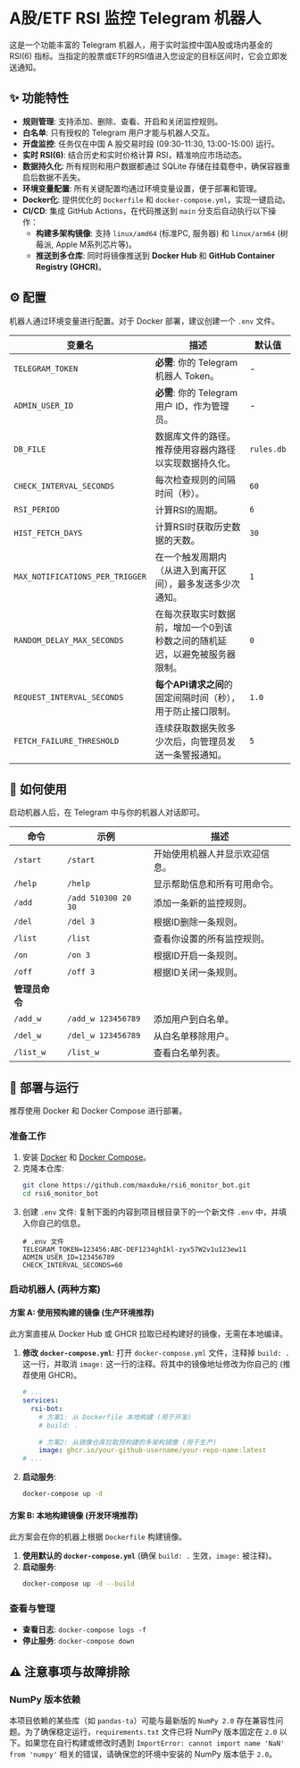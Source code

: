 # A股/ETF RSI 监控 Telegram 机器人

这是一个功能丰富的 Telegram 机器人，用于实时监控中国A股或场内基金的 RSI(6) 指标。当指定的股票或ETF的RSI值进入您设定的目标区间时，它会立即发送通知。

## ✨ 功能特性

- **规则管理**: 支持添加、删除、查看、开启和关闭监控规则。
- **白名单**: 只有授权的 Telegram 用户才能与机器人交互。
- **开盘监控**: 任务仅在中国 A 股交易时段 (09:30-11:30, 13:00-15:00) 运行。
- **实时 RSI(6)**: 结合历史和实时价格计算 RSI，精准响应市场动态。
- **数据持久化**: 所有规则和用户数据都通过 SQLite 存储在挂载卷中，确保容器重启后数据不丢失。
- **环境变量配置**: 所有关键配置均通过环境变量设置，便于部署和管理。
- **Docker化**: 提供优化的 `Dockerfile` 和 `docker-compose.yml`，实现一键启动。
- **CI/CD**: 集成 GitHub Actions，在代码推送到 `main` 分支后自动执行以下操作：
  - **构建多架构镜像**: 支持 `linux/amd64` (标准PC, 服务器) 和 `linux/arm64` (树莓派, Apple M系列芯片等)。
  - **推送到多仓库**: 同时将镜像推送到 **Docker Hub** 和 **GitHub Container Registry (GHCR)**。

## ⚙️ 配置

机器人通过环境变量进行配置。对于 Docker 部署，建议创建一个 `.env` 文件。

| 变量名                        | 描述                                                       | 默认值         |
| ----------------------------- | ---------------------------------------------------------- | -------------- |
| `TELEGRAM_TOKEN`              | **必需**: 你的 Telegram 机器人 Token。                     | -              |
| `ADMIN_USER_ID`               | **必需**: 你的 Telegram 用户 ID，作为管理员。              | -              |
| `DB_FILE`                     | 数据库文件的路径。推荐使用容器内路径以实现数据持久化。     | `rules.db`     |
| `CHECK_INTERVAL_SECONDS`      | 每次检查规则的间隔时间（秒）。                             | `60`           |
| `RSI_PERIOD`                  | 计算RSI的周期。                                            | `6`            |
| `HIST_FETCH_DAYS`             | 计算RSI时获取历史数据的天数。                              | `30`           |
| `MAX_NOTIFICATIONS_PER_TRIGGER` | 在一个触发周期内（从进入到离开区间），最多发送多少次通知。 | `1`            |
| `RANDOM_DELAY_MAX_SECONDS`    | 在每次获取实时数据前，增加一个0到该秒数之间的随机延迟，以避免被服务器限制。 | `0`    |
| `REQUEST_INTERVAL_SECONDS`    | **每个API请求之间**的固定间隔时间（秒），用于防止接口限制。 | `1.0`  |
| `FETCH_FAILURE_THRESHOLD`     | 连续获取数据失败多少次后，向管理员发送一条警报通知。         | `5`    |

## 🤖 如何使用

启动机器人后，在 Telegram 中与你的机器人对话即可。

| 命令                | 示例                             | 描述                           |
| ------------------- | -------------------------------- | ------------------------------ |
| `/start`            | `/start`                         | 开始使用机器人并显示欢迎信息。 |
| `/help`             | `/help`                          | 显示帮助信息和所有可用命令。   |
| `/add`              | `/add 510300 20 30`              | 添加一条新的监控规则。         |
| `/del`              | `/del 3`                         | 根据ID删除一条规则。           |
| `/list`             | `/list`                          | 查看你设置的所有监控规则。     |
| `/on`               | `/on 3`                          | 根据ID开启一条规则。           |
| `/off`              | `/off 3`                         | 根据ID关闭一条规则。           |
| **管理员命令**      |                                  |                                |
| `/add_w`            | `/add_w 123456789`               | 添加用户到白名单。             |
| `/del_w`            | `/del_w 123456789`               | 从白名单移除用户。             |
| `/list_w`           | `/list_w`                        | 查看白名单列表。               |

## 🚀 部署与运行

推荐使用 Docker 和 Docker Compose 进行部署。

### 准备工作

1.  安装 [Docker](https://docs.docker.com/get-docker/) 和 [Docker Compose](https://docs.docker.com/compose/install/)。
2.  克隆本仓库:
    ```bash
    git clone https://github.com/maxduke/rsi6_monitor_bot.git
    cd rsi6_monitor_bot
    ```
3.  创建 `.env` 文件:
    复制下面的内容到项目根目录下的一个新文件 `.env` 中，并填入你自己的信息。
    ```env
    # .env 文件
    TELEGRAM_TOKEN=123456:ABC-DEF1234ghIkl-zyx57W2v1u123ew11
    ADMIN_USER_ID=123456789
    CHECK_INTERVAL_SECONDS=60
    ```

### 启动机器人 (两种方案)

#### 方案 A: 使用预构建的镜像 (生产环境推荐)

此方案直接从 Docker Hub 或 GHCR 拉取已经构建好的镜像，无需在本地编译。

1.  **修改 `docker-compose.yml`**:
    打开 `docker-compose.yml` 文件，注释掉 `build: .` 这一行，并取消 `image:` 这一行的注释。将其中的镜像地址修改为你自己的 (推荐使用 GHCR)。

    ```yaml
    # ...
    services:
      rsi-bot:
        # 方案1: 从 Dockerfile 本地构建 (用于开发)
        # build: .
        
        # 方案2: 从镜像仓库拉取预构建的多架构镜像 (用于生产)
        image: ghcr.io/your-github-username/your-repo-name:latest
    # ...
    ```

2.  **启动服务**:
    ```bash
    docker-compose up -d
    ```

#### 方案 B: 本地构建镜像 (开发环境推荐)

此方案会在你的机器上根据 `Dockerfile` 构建镜像。

1.  **使用默认的 `docker-compose.yml`** (确保 `build: .` 生效，`image:` 被注释)。
2.  **启动服务**:
    ```bash
    docker-compose up -d --build
    ```

### 查看与管理

- **查看日志**: `docker-compose logs -f`
- **停止服务**: `docker-compose down`

## ⚠️ 注意事项与故障排除

### NumPy 版本依赖

本项目依赖的某些库（如 `pandas-ta`）可能与最新版的 `NumPy 2.0` 存在兼容性问题。为了确保稳定运行，`requirements.txt` 文件已将 NumPy 版本固定在 `2.0` 以下。如果您在自行构建或修改时遇到 `ImportError: cannot import name 'NaN' from 'numpy'` 相关的错误，请确保您的环境中安装的 NumPy 版本低于 `2.0`。